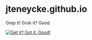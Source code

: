 jteneycke.github.io
===================

Grep it! Grok it? Good.

[![Get it? Got it. Good!](http://img.youtube.com/vi/cysxO5Z-0L8/0.jpg)](http://www.youtube.com/watch?v=cysxO5Z-0L8)
